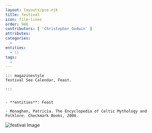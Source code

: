 ```yaml
---
layout: layouts/pce.njk
title: festival
icon: file-lines
order: 946
contributors: [ 'Christopher Godwin' ]
attributes:
categories:
  - 
entities:
  - ()
tags:
  - 
---
```

``` tab [group1:Info]
::: magazinestyle
festival See Calendar, Feast.

:::
```
``` tab [group1:Attributes]
```
``` tab [group1:Entities]
- **entities**: Feast
```
``` tab [group1:Sources]
- Monaghan, Patricia. The Encyclopedia of Celtic Mythology and Folklore. Checkmark Books, 2008.
```
![festival Image](['https://upload.wikimedia.org/wikipedia/commons/6/64/Village_Feast_Fac_simile_of_a_Woodcut_of_the_Sandrin_ou_Verd_Galant_facetious_Work_of_the_End_of_the_Sixteenth_Century_edition_of_1609.png'])
